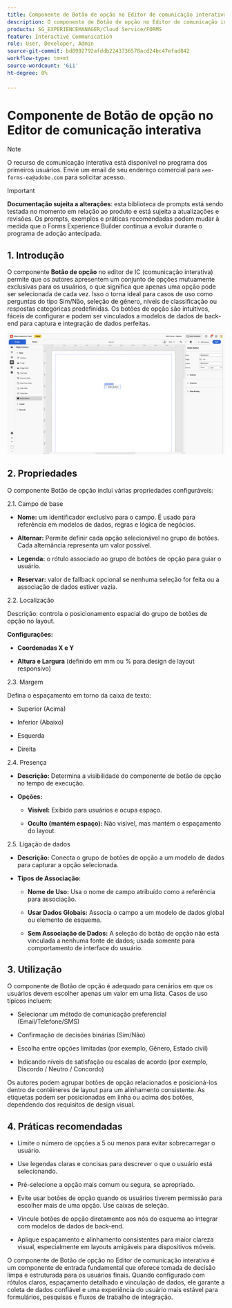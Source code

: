 ```yaml
---
title: Componente de Botão de opção no Editor de comunicação interativa
description: O componente de Botão de opção no Editor de comunicação interativa no AEM Forms permite que os autores apresentem um conjunto de opções mutuamente exclusivas para os usuários, o que significa que apenas uma opção pode ser selecionada de cada vez.
products: SG_EXPERIENCEMANAGER/Cloud Service/FORMS
feature: Interactive Communication
role: User, Developer, Admin
source-git-commit: bd8992792afddb2243736578acd24bc47efad842
workflow-type: tm+mt
source-wordcount: '611'
ht-degree: 0%

---
```



# Componente de Botão de opção no Editor de comunicação interativa

>[!NOTE]
>
> O recurso de comunicação interativa está disponível no programa dos primeiros usuários. Envie um email de seu endereço comercial para `aem-forms-ea@adobe.com` para solicitar acesso.

>[!IMPORTANT]
>
> **Documentação sujeita a alterações**: esta biblioteca de prompts está sendo testada no momento em relação ao produto e está sujeita a atualizações e revisões. Os prompts, exemplos e práticas recomendadas podem mudar à medida que o Forms Experience Builder continua a evoluir durante o programa de adoção antecipada.

## &#x200B;1. Introdução

O componente **Botão de opção** no editor de IC (comunicação interativa) permite que os autores apresentem um conjunto de opções mutuamente exclusivas para os usuários, o que significa que apenas uma opção pode ser selecionada de cada vez. Isso o torna ideal para casos de uso como perguntas do tipo Sim/Não, seleção de gênero, níveis de classificação ou respostas categóricas predefinidas.
Os botões de opção são intuitivos, fáceis de configurar e podem ser vinculados a modelos de dados de back-end para captura e integração de dados perfeitas.

![Localizar IC Docu](/help/forms/interactive-communication/assets/radio.png)

## &#x200B;2. Propriedades

O componente Botão de opção inclui várias propriedades configuráveis:

2.1. Campo de base

- **Nome:** um identificador exclusivo para o campo. É usado para referência em modelos de dados, regras e lógica de negócios.

- **Alternar:** Permite definir cada opção selecionável no grupo de botões. Cada alternância representa um valor possível.

- **Legenda:** o rótulo associado ao grupo de botões de opção para guiar o usuário.

- **Reservar:** valor de fallback opcional se nenhuma seleção for feita ou a associação de dados estiver vazia.

2.2. Localização

Descrição: controla o posicionamento espacial do grupo de botões de opção no layout.

**Configurações:**

- **Coordenadas X e Y**

- **Altura e Largura** (definido em mm ou % para design de layout responsivo)

2.3. Margem

Defina o espaçamento em torno da caixa de texto:

- Superior (Acima)

- Inferior (Abaixo)

- Esquerda

- Direita

2.4. Presença

- **Descrição:** Determina a visibilidade do componente de botão de opção no tempo de execução.

- **Opções:**

   - **Visível:** Exibido para usuários e ocupa espaço.

   - **Oculto (mantém espaço):** Não visível, mas mantém o espaçamento do layout.



2.5. Ligação de dados

- **Descrição:** Conecta o grupo de botões de opção a um modelo de dados para capturar a opção selecionada.

- **Tipos de Associação:**

   - **Nome de Uso:** Usa o nome de campo atribuído como a referência para associação.

   - **Usar Dados Globais:** Associa o campo a um modelo de dados global ou elemento de esquema.

   - **Sem Associação de Dados:** A seleção do botão de opção não está vinculada a nenhuma fonte de dados; usada somente para comportamento de interface do usuário.

## &#x200B;3. Utilização

O componente de Botão de opção é adequado para cenários em que os usuários devem escolher apenas um valor em uma lista. Casos de uso típicos incluem:

- Selecionar um método de comunicação preferencial (Email/Telefone/SMS)

- Confirmação de decisões binárias (Sim/Não)

- Escolha entre opções limitadas (por exemplo, Gênero, Estado civil)

- Indicando níveis de satisfação ou escalas de acordo (por exemplo, Discordo / Neutro / Concordo)

Os autores podem agrupar botões de opção relacionados e posicioná-los dentro de contêineres de layout para um alinhamento consistente. As etiquetas podem ser posicionadas em linha ou acima dos botões, dependendo dos requisitos de design visual.

## &#x200B;4. Práticas recomendadas

- Limite o número de opções a 5 ou menos para evitar sobrecarregar o usuário.

- Use legendas claras e concisas para descrever o que o usuário está selecionando.

- Pré-selecione a opção mais comum ou segura, se apropriado.

- Evite usar botões de opção quando os usuários tiverem permissão para escolher mais de uma opção. Use caixas de seleção.

- Vincule botões de opção diretamente aos nós do esquema ao integrar com modelos de dados de back-end.

- Aplique espaçamento e alinhamento consistentes para maior clareza visual, especialmente em layouts amigáveis para dispositivos móveis.

O componente de Botão de opção no Editor de comunicação interativa é um componente de entrada fundamental que oferece tomada de decisão limpa e estruturada para os usuários finais. Quando configurado com rótulos claros, espaçamento detalhado e vinculação de dados, ele garante a coleta de dados confiável e uma experiência do usuário mais estável para formulários, pesquisas e fluxos de trabalho de integração.


